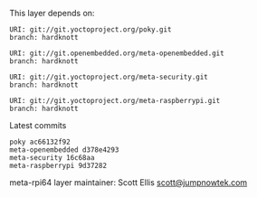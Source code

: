 This layer depends on:

    URI: git://git.yoctoproject.org/poky.git
    branch: hardknott

    URI: git://git.openembedded.org/meta-openembedded.git
    branch: hardknott

    URI: git://git.yoctoproject.org/meta-security.git
    branch: hardknott

    URI: git://git.yoctoproject.org/meta-raspberrypi.git
    branch: hardknott

Latest commits

    poky ac66132f92
    meta-openembedded d378e4293
    meta-security 16c68aa
    meta-raspberrypi 9d37282

meta-rpi64 layer maintainer: Scott Ellis <scott@jumpnowtek.com>
